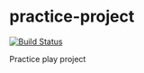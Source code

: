 # practice-project
[![Build Status](https://travis-ci.org/CoolName1993/practice-project.svg?branch=master)](https://travis-ci.org/CoolName1993/practice-project)

Practice play project
